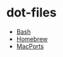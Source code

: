 # dot-files

* [Bash](http://www.gnu.org/software/bash/)
* [Homebrew](http://brew.sh/)
* [MacPorts](http://www.macports.org/)
